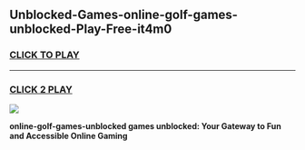 
## Unblocked-Games-online-golf-games-unblocked-Play-Free-it4m0
<h3>
<a href="https://premium76.site?title=online-golf-games-unblocked&ref=18A">CLICK TO PLAY</a></h3>
<hr>

<h3>
<a href="https://premium76.site?title=online-golf-games-unblocked&ref=18A">CLICK 2 PLAY</a>
  
</h3>

<a href="https://premium76.site?title=online-golf-games-unblocked&ref=18A"><img src="https://clearcache.store/games.png"></a>


**online-golf-games-unblocked games unblocked: Your Gateway to Fun and Accessible Online Gaming**
